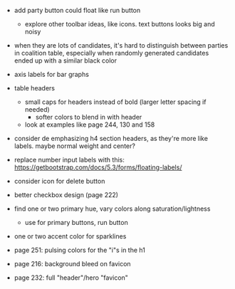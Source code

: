 - add party button could float like run button
    - explore other toolbar ideas, like icons. text buttons looks big and noisy
- when they are lots of candidates, it's hard to distinguish between parties in coalition table, especially when randomly generated candidates ended up with a similar black color

- axis labels for bar graphs
- table headers
    - small caps for headers instead of bold (larger letter spacing if needed)
        - softer colors to blend in with header
    - look at examples like page 244, 130 and 158

- consider de emphasizing h4 section headers, as they're more like labels. maybe normal weight and center?

- replace number input labels with this: https://getbootstrap.com/docs/5.3/forms/floating-labels/

- consider icon for delete button

- better checkbox design (page 222)

- find one or two primary hue, vary colors along saturation/lightness
    - use for primary buttons, run button
- one or two accent color for sparklines

- page 251: pulsing colors for the "i"s in the h1
- page 216: background bleed on favicon
- page 232: full "header"/hero "favicon"
